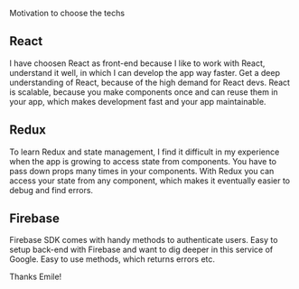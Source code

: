 Motivation to choose the techs
## React
I have choosen React as front-end because I like to work with React, understand it well, in which I can develop the app way faster. Get a deep understanding of React, because of the high demand for React devs. React is scalable, because you make components once and can reuse them in your app, which makes development fast and your app maintainable. 

## Redux
To learn Redux and state management, I find it difficult in my experience when the app is growing to access state from components. You have to pass down props many times in your components. With Redux you can access your state from any component, which makes it eventually easier to debug and find errors.

## Firebase
Firebase SDK comes with handy methods to authenticate users. Easy to setup back-end with Firebase and want to dig deeper in this service of Google. Easy to use methods, which returns errors etc.

Thanks Emile!

